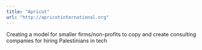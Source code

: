 ```yaml
---
title: "Apricot"
url: "http://apricotinternational.org"
---
```


Creating a model for smaller firms/non-profits to copy and create consulting companies for hiring Palestinians in tech
